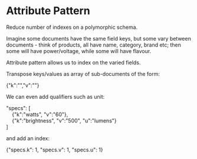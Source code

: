 # Attribute Pattern

Reduce number of indexes on a polymorphic schema.

Imagine some documents have the same field keys, but some vary between documents - think of products, all have name, category, brand etc; then some will have power/voltage, while some will have flavour.

Attribute pattern allows us to index on the varied fields.

Transpose keys/values as array of sub-documents of the form:

{"k":"<key>","v":"<value>"}

We can even add qualifiers such as unit:

"specs": [  
    {"k":"watts", "v":"60"},  
    {"k":"brightness", "v":"500", "u":"lumens"}  
]  

and add an index:

{"specs.k": 1, "specs.v": 1, "specs.u": 1}